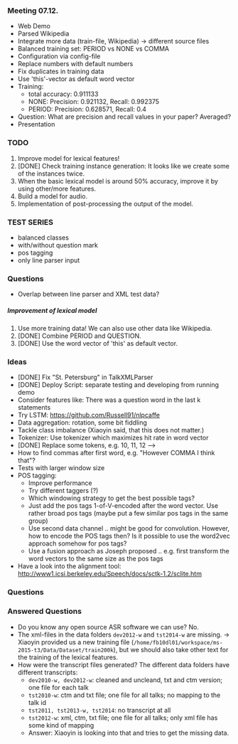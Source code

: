 ### Meeting 07.12.

* Web Demo
* Parsed Wikipedia
* Integrate more data (train-file, Wikipedia) -> different source files
* Balanced training set: PERIOD vs NONE vs COMMA
* Configuration via config-file
* Replace numbers with default numbers
* Fix duplicates in training data
* Use 'this'-vector as default word vector
* Training: 
  * total accuracy: 0.911133
  * NONE: Precision: 0.921132, Recall: 0.992375
  * PERIOD: Precision: 0.628571, Recall: 0.4
* Question: What are precision and recall values in your paper? Averaged?
* Presentation

### TODO

1. Improve model for lexical features!
2. [DONE] Check training instance generation: It looks like we create some of the instances twice.
3. When the basic lexical model is around 50% accuracy, improve it by using other/more features.
4. Build a model for audio.
5. Implementation of post-processing the output of the model.

### TEST SERIES
* balanced classes
* with/without question mark
* pos tagging
* only line parser input

### Questions

* Overlap between line parser and XML test data?

##### Improvement of lexical model

1. Use more training data! We can also use other data like Wikipedia.
2. [DONE] Combine PERIOD and QUESTION. 
3. [DONE] Use the word vector of 'this' as default vector.

### Ideas

* [DONE] Fix "St. Petersburg" in TalkXMLParser
* [DONE] Deploy Script: separate testing and developing from running demo
* Consider features like: There was a question word in the last k statements
* Try LSTM: https://github.com/Russell91/nlpcaffe
* Data aggregation: rotation, some bit fiddling
* Tackle class imbalance (Xiaoyin said, that this does not matter.)
* Tokenizer: Use tokenizer which maximizes hit rate in word vector
* [DONE] Replace some tokens, e.g. 10, 11, 12 --> <NUMBER>
* How to find commas after first word, e.g. "However COMMA I think that"?
* Tests with larger window size
* POS tagging:
  * Improve performance
  * Try different taggers (?)
  * Which windowing strategy to get the best possible tags?
  * Just add the pos tags 1-of-V-encoded after the word vector. Use rather broad pos tags (maybe put a few similar pos tags in the same group)
  * Use second data channel .. might be good for convolution. However, how to encode the POS tags then? Is it possible to use the word2vec approach somehow for pos tags?
  * Use a fusion approach as Joseph proposed .. e.g. first transform the word vectors to the same size as the pos tags
* Have a look into the alignment tool: http://www1.icsi.berkeley.edu/Speech/docs/sctk-1.2/sclite.htm

### Questions

### Answered Questions
* Do you know any open source ASR software we can use? No.
* The xml-files in the data folders `dev2012-w` and `tst2014-w` are missing. -> Xiaoyin provided us a new training file (`/home/fb10dl01/workspace/ms-2015-t3/Data/Dataset/train200k`), but we should also take other text for the training of the lexical features.
* How were the transcript files generated? The different data folders have different transcripts:
   * `dev2010-w, dev2012-w`: cleaned and uncleand, txt and ctm version; one file for each talk
   * `tst2010-w`: ctm and txt file; one file for all talks; no mapping to the talk id
   * `tst2011, tst2013-w, tst2014`: no transcript at all
   * `tst2012-w`: xml, ctm, txt file; one file for all talks; only xml file has some kind of mapping
   * Answer: Xiaoyin is looking into that and tries to get the missing data.
   
